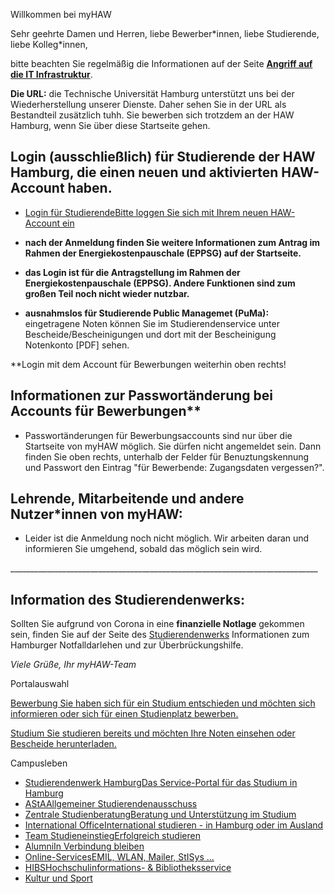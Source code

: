 Willkommen bei myHAW

Sehr geehrte Damen und Herren,
liebe Bewerber\*innen,
liebe Studierende,
liebe Kolleg\*innen,

bitte beachten Sie regelmäßig die Informationen auf der Seite **[Angriff auf die IT Infrastruktur](https://www.haw-hamburg.de/cyberangriff/)**.

**Die URL:** die Technische Universität Hamburg unterstützt uns bei der Wiederherstellung unserer Dienste. Daher sehen Sie in der URL als Bestandteil zusätzlich tuhh. Sie bewerben sich trotzdem an der HAW Hamburg, wenn Sie über diese Startseite gehen.

**Login (ausschließlich) für Studierende der HAW Hamburg, die einen neuen und aktivierten HAW-Account haben.**
----------

* [Login für StudierendeBitte loggen Sie sich mit Ihrem neuen HAW-Account ein](https://myhaw.haw.tuhh.de/qisserver/rds?state=redirect&auth=microsoft)

* **nach der Anmeldung finden Sie weitere Informationen zum Antrag im Rahmen der Energiekostenpauschale (EPPSG) auf der Startseite.**
* **das Login ist für die Antragstellung im Rahmen der Energiekostenpauschale (EPPSG). Andere Funktionen sind zum großen Teil noch nicht wieder nutzbar.**
* **ausnahmslos für Studierende Public Managemet (PuMa):** eingetragene Noten können Sie im Studierendenservice unter Bescheide/Bescheinigungen und dort mit der Bescheinigung Notenkonto [PDF] sehen.

**Login mit dem Account für Bewerbungen weiterhin oben rechts!

Informationen zur Passwortänderung bei Accounts für Bewerbungen**
----------

* Passwortänderungen für Bewerbungsaccounts sind nur über die Startseite von myHAW möglich. Sie dürfen nicht angemeldet sein. Dann finden Sie oben rechts, unterhalb der Felder für Benuztungskennung und Passwort den Eintrag "für Bewerbende: Zugangsdaten vergessen?".

**Lehrende, Mitarbeitende und andere Nutzer\*innen von myHAW:**
----------

* Leider ist die Anmeldung noch nicht möglich. Wir arbeiten daran und informieren Sie umgehend, sobald das möglich sein wird.

\_\_\_\_\_\_\_\_\_\_\_\_\_\_\_\_\_\_\_\_\_\_\_\_\_\_\_\_\_\_\_\_\_\_\_\_\_\_\_\_\_\_\_\_\_\_\_\_\_\_\_\_\_\_\_\_\_\_\_\_\_\_\_\_\_\_\_\_\_\_\_\_\_\_\_\_\_

Information des Studierendenwerks:
----------

Sollten Sie aufgrund von Corona in eine **finanzielle Notlage** gekommen sein, finden Sie auf der Seite des [Studierendenwerks](https://www.studierendenwerk-hamburg.de/das-studierendenwerk-hamburg/corona-pandemie-informationen-und-unterstuetzung) Informationen zum Hamburger Notfalldarlehen und zur Überbrückungshilfe.

*Viele Grüße, Ihr myHAW-Team*

Portalauswahl

[Bewerbung Sie haben sich für ein Studium entschieden und möchten sich informieren oder sich für einen Studienplatz bewerben.](https://myhaw.haw.tuhh.de/qisserver/pages/cs/sys/portal/hisinoneStartPage.faces?page=1)

[Studium Sie studieren bereits und möchten Ihre Noten einsehen oder Bescheide herunterladen.](https://myhaw.haw.tuhh.de/qisserver/pages/cs/sys/portal/hisinoneStartPage.faces?page=Studium)

Campusleben

* [Studierendenwerk HamburgDas Service-Portal für das Studium in Hamburg](https://www.studierendenwerk-hamburg.de/)
* [AStAAllgemeiner Studierendenausschuss](https://www.haw-hamburg.de/studium/campusleben/asta-und-stupa/)
* [Zentrale StudienberatungBeratung und Unterstützung im Studium](https://www.haw-hamburg.de/beratung/)
* [International OfficeInternational studieren - in Hamburg oder im Ausland](https://www.haw-hamburg.de/international/)
* [Team StudieneinstiegErfolgreich studieren](https://www.haw-hamburg.de/studium/studieneinstieg/)
* [AlumniIn Verbindung bleiben](https://www.haw-hamburg.de/hochschule/hochschuleinheiten/zentrum-fuer-karriereplanung/alumni/)
* [Online-ServicesEMIL, WLAN, Mailer, StISys ...](https://www.haw-hamburg.de/online-services/)
* [HIBSHochschulinformations- & Bibliotheksservice](https://www.haw-hamburg.de/hibs/)
* [Kultur und Sport](https://www.haw-hamburg.de/studium/campusleben/kultur-und-sport/)
